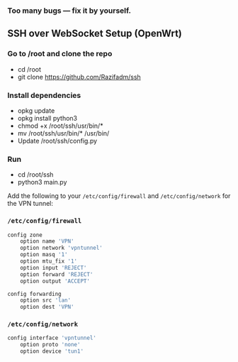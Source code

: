 ### Too many bugs — fix it by yourself.

## SSH over WebSocket Setup (OpenWrt)

### Go to /root and clone the repo
- cd /root
- git clone https://github.com/Razifadm/ssh

### Install dependencies
- opkg update
- opkg install python3
- chmod +x /root/ssh/usr/bin/*
- mv /root/ssh/usr/bin/* /usr/bin/
- Update /root/ssh/config.py

### Run
- cd /root/ssh
- python3 main.py

 
Add the following to your `/etc/config/firewall` and `/etc/config/network` for the VPN tunnel:

### `/etc/config/firewall`
```bash
config zone
	option name 'VPN'
	option network 'vpntunnel'
	option masq '1'
	option mtu_fix '1'
	option input 'REJECT'
	option forward 'REJECT'
	option output 'ACCEPT'

config forwarding
	option src 'lan'
	option dest 'VPN'
````

### `/etc/config/network`

```bash
config interface 'vpntunnel'
	option proto 'none'
	option device 'tun1'
```
 
